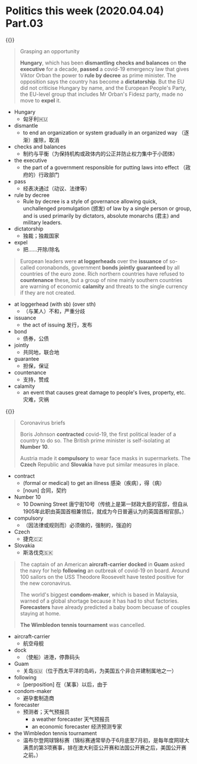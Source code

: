 # Politics this week (2020.04.04) Part.03


{{<music url="/economist/20200404/002 The world this week - Politics this week/6.mp3">}}

> Grasping an opportunity
> 
> **Hungary**, which has been **dismantling** **checks and balances** on **the executive** for a decade, **passed** a covid-19 emergency law that gives Viktor Orban the power to **rule by decree** as prime minister. The opposition says the country has become a **dictatorship**. But the EU did not criticise Hungary by name, and the European People's Party, the EU-level group that includes Mr Orban's Fidesz party, made no move to **expel** it.

- Hungary
  - 匈牙利🇭🇺
- dismantle
  - to end an organization or system gradually in an organized way （逐渐）废除，取消
- checks and balances
  - 制约与平衡（为保持机构或政体内的公正并防止权力集中于小团体）
- the executive
  - the part of a government responsible for putting laws into effect （政府的）行政部门
- pass
  - 经表决通过（动议、法律等）
- rule by decree
  - Rule by decree is a style of governance allowing quick, unchallenged promulgation (颁发) of law by a single person or group, and is used primarily by dictators, absolute monarchs (君主) and military leaders.
- dictatorship
  - 独裁；独裁国家
- expel
  - 把……开除/除名

> European leaders were **at loggerheads** over the **issuance** of so-called coronabonds, government **bonds** **jointly** **guaranteed** by all countries of the euro zone. Rich northern countries have refused to **countenance** these, but a group of nine mainly southern countries are warning of economic **calamity** and threats to the single currency if they are not created.

- at loggerhead (with sb) (over sth)
  - （与某人）不和，严重分歧
- issuance
  - the act of issuing 发行，发布
- bond
  - 债券，公债
- jointly
  - 共同地，联合地
- guarantee
  - 担保，保证
- countenance
  - 支持，赞成
- calamity
  - an event that causes great damage to people's lives, property, etc. 灾难，灾祸


{{<music url="/economist/20200404/002 The world this week - Politics this week/7.mp3">}}

> Coronavirus briefs
> 
> Boris Johnson **contracted** covid-19, the first political leader of a country to do so. The British prime minister is self-isolating at **Number 10**.
> 
> Austria made it **compulsory** to wear face masks in supermarkets. The **Czech** Republic and **Slovakia** have put similar measures in place.

- contract
  - (formal or medical) to get an illness 感染（疾病），得（病）
  - [noun] 合同，契约
- Number 10
  - 10 Downing Street 唐宁街10号（传统上是第一财政大臣的官邸，但自从1905年此职由英国首相兼领后，就成为今日普遍认为的英国首相官邸。）
- compulsory
  - （因法律或规则而）必须做的，强制的，强迫的
- Czech
  - 捷克🇨🇿
- Slovakia
  - 斯洛伐克🇸🇰

> The captain of an American **aircraft-carrier** **docked** in **Guam** asked the navy for help **following** an outbreak of covid-19 on board. Around 100 sailors on the USS Theodore Roosevelt have tested positive for the new coronavirus.
> 
> The world's biggest **condom-maker**, which is based in Malaysia, warned of a global shortage because it has had to shut factories. **Forecasters** have already predicted a baby boom becuase of couples staying at home.
> 
> **The Wimbledon tennis tournament** was cancelled.

- aircraft-carrier
  - 航空母舰
- dock
  - （使船）进港，停靠码头
- Guam
  - 关岛🇬🇺（位于西太平洋的岛屿，为美国五个非合并建制属地之一）
- following
  - [perposition] 在（某事）以后，由于
- condom-maker
  - 避孕套制造商
- forecaster
  - 预测者；天气预报员
    - a weather forecaster 天气预报员
    - an economic forecaster 经济预测专家
- the Wimbledon tennis tournament
  - 温布尔登网球锦标赛（锦标赛通常举办于6月底至7月初，是每年度网球大满贯的第3项赛事，排在澳大利亚公开赛和法国公开赛之后，美国公开赛之前。）
